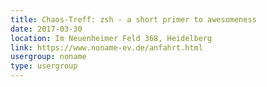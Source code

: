 ```yaml
---
title: Chaos-Treff: zsh - a short primer to awesomeness
date: 2017-03-30
location: Im Neuenheimer Feld 368, Heidelberg
link: https://www.noname-ev.de/anfahrt.html
usergroup: noname
type: usergroup
---
```

